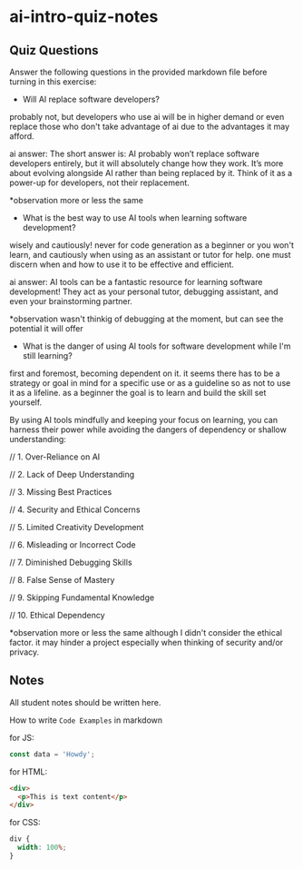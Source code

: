# ai-intro-quiz-notes

## Quiz Questions

Answer the following questions in the provided markdown file before turning in this exercise:

- Will AI replace software developers?

probably not, but developers who use ai will be in higher demand or even replace those who don't take advantage of ai due to the advantages it may afford.

ai answer: The short answer is: AI probably won’t replace software developers entirely, but it will absolutely change how they work. It’s more about evolving alongside AI rather than being replaced by it. Think of it as a power-up for developers, not their replacement.

\*observation
more or less the same

- What is the best way to use AI tools when learning software development?

wisely and cautiously! never for code generation as a beginner or you won't learn, and cautiously when using as an assistant or tutor for help. one must discern when and how to use it to be effective and efficient.

ai answer: AI tools can be a fantastic resource for learning software development! They act as your personal tutor, debugging assistant, and even your brainstorming partner.

\*observation
wasn't thinkig of debugging at the moment, but can see the potential it will offer

- What is the danger of using AI tools for software development while I'm still learning?

first and foremost, becoming dependent on it. it seems there has to be a strategy or goal in mind for a specific use or as a guideline so as not to use it as a lifeline. as a beginner the goal is to learn and build the skill set yourself.

By using AI tools mindfully and keeping your focus on learning, you can harness their power while avoiding the dangers of dependency or shallow understanding:

// 1. Over-Reliance on AI

// 2. Lack of Deep Understanding

// 3. Missing Best Practices

// 4. Security and Ethical Concerns

// 5. Limited Creativity Development

// 6. Misleading or Incorrect Code

// 7. Diminished Debugging Skills

// 8. False Sense of Mastery

// 9. Skipping Fundamental Knowledge

// 10. Ethical Dependency

\*observation
more or less the same although I didn't consider the ethical factor. it may hinder a project especially when thinking of security and/or privacy.

## Notes

All student notes should be written here.

How to write `Code Examples` in markdown

for JS:

```js
const data = 'Howdy';
```

for HTML:

```html
<div>
  <p>This is text content</p>
</div>
```

for CSS:

```css
div {
  width: 100%;
}
```
